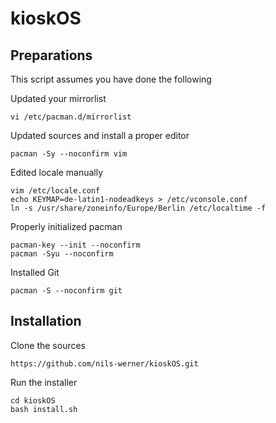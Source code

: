 kioskOS
=======

Preparations
------------

This script assumes you have done the following

Updated your mirrorlist

    vi /etc/pacman.d/mirrorlist

Updated sources and install a proper editor

    pacman -Sy --noconfirm vim

Edited locale manually

    vim /etc/locale.conf
    echo KEYMAP=de-latin1-nodeadkeys > /etc/vconsole.conf
    ln -s /usr/share/zoneinfo/Europe/Berlin /etc/localtime -f

Properly initialized pacman

    pacman-key --init --noconfirm
    pacman -Syu --noconfirm

Installed Git

    pacman -S --noconfirm git

Installation
------------

Clone the sources

    https://github.com/nils-werner/kioskOS.git

Run the installer

    cd kioskOS
    bash install.sh
